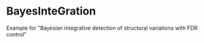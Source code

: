 # BayesInteGration
Example for "Bayesian integrative detection of structural variations with FDR control"
